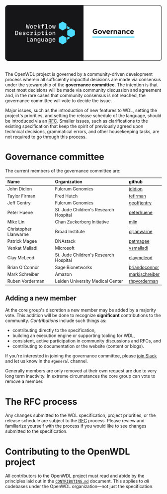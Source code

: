 <div style="align: center">
  <img src="./.github/assets/readme-header.png">
</div>

<br />

The OpenWDL project is governed by a community-driven development process wherein all sufficiently impactful decisions are made via consensus under the stewardship of the **governance committee**.
The intention is that most most decisions will be made via community discussion and agreement and, in the rare cases that community consensus is not reached, the governance committee will vote to decide the issue.

Major issues, such as the introduction of new features to WDL, setting the project's priorities, and setting the release schedule of the language, should be introduced via an [RFC](./RFC.md).
Smaller issues, such as clarifications to the existing specification that keep the spirit of previously agreed upon technical decisions, grammatical errors, and other housekeeping tasks, are not required to go through this process.

# Governance committee

The current members of the governance committee are:

| Name                  | Organization                          | github                                              |
| :-------------------- | :------------------------------------ | :-------------------------------------------------- |
| John Didion           | Fulcrum Genomics                      | [jdidion](https://github.com/jdidion)               |
| Taylor Firman         | Fred Hutch                            | [tefirman](https://github.com/tefirman)             |
| Jeff Gentry           | Fulcrum Genomics                      | [geoffjentry](https://github.com/geoffjentry)       |
| Peter Huene           | St. Jude Children's Research Hospital | [peterhuene](https://github.com/peterhuene)         |
| Mike Lin              | Chan Zuckerberg Initiative            | [mlin](https://github.com/mlin)                     |
| Christopher Llanwarne | Broad Institute                       | [cjllanwarne](https://github.com/cjllanwarne)       |
| Patrick Magee         | DNAstack                              | [patmagee](https://github.com/patmagee)             |
| Venkat Malladi        | Microsoft                             | [vsmalladi](https://github.com/vsmalladi)           |
| Clay McLeod           | St. Jude Children's Research Hospital | [claymcleod](https://github.com/claymcleod)         |
| Brian O'Connor        | Sage Bionetworks                      | [briandoconnor](https://github.com/briandoconnor)   |
| Mark Schreiber        | Amazon                                | [markjschreiber](https://github.com/markjschreiber) |
| Ruben Vorderman       | Leiden University Medical Center      | [rhpvorderman](https://github.com/rhpvorderman)     |

## Adding a new member

At the core group's discretion a new member may be added by a majority vote. This addition will be done to recognize **significant** contributions to the community. _Contributions_ include such things as:

- contributing directly to the specification,
- building an execution engine or supporting tooling for WDL,
- consistent, active participation in community discussions and RFCs, and
- contributing to documentation or the website (content or blogs).

If you're interested in joining the governance committee, please [join Slack][join-slack] and let us know in the `#general` channel.

Generally members are only removed at their own request are due to very long term inactivity. In extreme circumstances the core group can vote to remove a member.

# The RFC process

Any changes submitted to the WDL specification, project priorities, or the release schedule are subject to the [RFC](RFC.md) process. Please review and familiarize yourself with the process if you would like to see changes submitted to the specification.

# Contributing to the OpenWDL project

All contributors to the OpenWDL project must read and abide by the principles laid out in the [`CONTRIBUTING.md`](./CONTRIBUTING.md) document. This applies to _all_ codebases under the OpenWDL organization—not just the specification.

[join-slack]: https://join.slack.com/t/openwdl/shared_invite/zt-ctmj4mhf-cFBNxIiZYs6SY9HgM9UAVw
